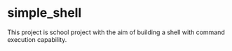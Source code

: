# simple_shell
This project is school project with the aim of building a shell with command execution capability.
